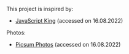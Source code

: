 This project is inspired by:
- [JavaScript King](https://www.youtube.com/watch?v=EWv2jnhZErc) (accessed on 16.08.2022)

Photos:
- [Picsum Photos](https://picsum.photos/) (accessed on 16.08.2022)